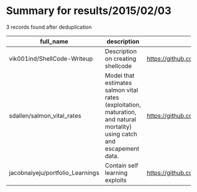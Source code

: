 
# Summary for results/2015/02/03
    
3 records found after deduplication

| full_name | description | html_url | matched_list | matched_count | pushed_at | size | stargazers_count | language | forks_count |
|----------------------------------|----------------------------------------------------------------------------------------------------------------------------|-----------------------------------------------------|----------------|-----------------|---------------------------|--------|--------------------|------------|---------------|
| vik001ind/ShellCode-Writeup | Description on creating shellcode | https://github.com/vik001ind/ShellCode-Writeup | ['shellcode'] | 1 | 2015-02-03 19:05:27+00:00 | 180 | 0 | nan | 0 |
| sdallen/salmon_vital_rates | Model that estimates salmon vital rates (exploitation, maturation, and natural mortality) using catch and escapement data. | https://github.com/sdallen/salmon_vital_rates | ['exploit'] | 1 | 2015-02-03 22:49:31+00:00 | 3292 | 0 | R | 0 |
| jacobnaiyeju/portfolio_Learnings | Contain self learning exploits | https://github.com/jacobnaiyeju/portfolio_Learnings | ['exploit'] | 1 | 2015-02-03 20:22:48+00:00 | 144 | 0 | | 0 |
